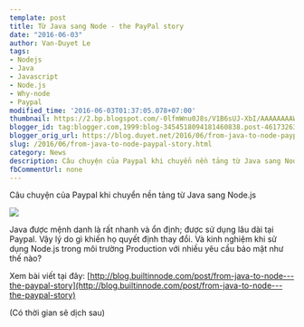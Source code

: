 ```yaml
---
template: post
title: Từ Java sang Node - the PayPal story
date: "2016-06-03"
author: Van-Duyet Le
tags:
- Nodejs
- Java
- Javascript
- Node.js
- Why-node
- Paypal
modified_time: '2016-06-03T01:37:05.078+07:00'
thumbnail: https://2.bp.blogspot.com/-0lfmWnu0J8s/V1B6sUJ-XbI/AAAAAAAAW48/bLWAcw4UWHskVDoNLoeUhFpqJAS9SgzDACK4B/s1600/4F07D6CA-27C1-11E6-807F-99024887B159.png
blogger_id: tag:blogger.com,1999:blog-3454518094181460838.post-461732635719644457
blogger_orig_url: https://blog.duyet.net/2016/06/from-java-to-node-paypal-story.html
slug: /2016/06/from-java-to-node-paypal-story.html
category: News
description: Câu chuyện của Paypal khi chuyển nền tảng từ Java sang Node.js
fbCommentUrl: none
---
```


Câu chuyện của Paypal khi chuyển nền tảng từ Java sang Node.js

![](https://2.bp.blogspot.com/-0lfmWnu0J8s/V1B6sUJ-XbI/AAAAAAAAW48/bLWAcw4UWHskVDoNLoeUhFpqJAS9SgzDACK4B/s640/4F07D6CA-27C1-11E6-807F-99024887B159.png)

Java được mệnh danh là rất nhanh và ổn định; được sử dụng lâu dài tại Paypal. Vậy lý do gì khiến họ quyết định thay đổi. Và kinh nghiệm khi sử dụng Node.js trong môi trường Production với nhiều yêu cầu bảo mật như thế nào? 

Xem bài viết tại đây: [http://blog.builtinnode.com/post/from-java-to-node---the-paypal-story](http://blog.builtinnode.com/post/from-java-to-node---the-paypal-story)

(Có thời gian sẽ dịch sau)
